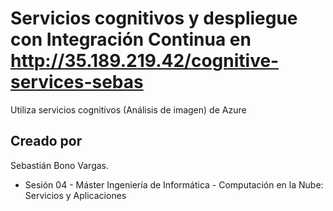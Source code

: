 # Servicios cognitivos y despliegue con Integración Continua en http://35.189.219.42/cognitive-services-sebas

Utiliza servicios cognitivos (Análisis de imagen) de Azure


## Creado por

Sebastián Bono Vargas.

* Sesión 04 - Máster Ingeniería de Informática - Computación en la Nube: Servicios y Aplicaciones
